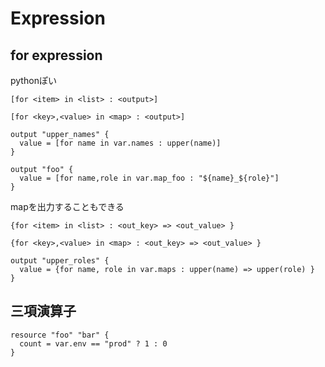 # Expression

## for expression

pythonぽい
```
[for <item> in <list> : <output>]  

[for <key>,<value> in <map> : <output>]
```

```hcl
output "upper_names" {
  value = [for name in var.names : upper(name)]
}

output "foo" {
  value = [for name,role in var.map_foo : "${name}_${role}"]
}
```

mapを出力することもできる

```
{for <item> in <list> : <out_key> => <out_value> }

{for <key>,<value> in <map> : <out_key> => <out_value> }
```

```hcl
output "upper_roles" {
  value = {for name, role in var.maps : upper(name) => upper(role) }
}
```

## 三項演算子

```hcl
resource "foo" "bar" {
  count = var.env == "prod" ? 1 : 0
}
```

